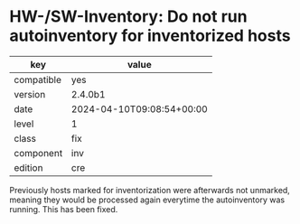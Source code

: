 [//]: # (werk v2)
# HW-/SW-Inventory: Do not run autoinventory for inventorized hosts

key        | value
---------- | ---
compatible | yes
version    | 2.4.0b1
date       | 2024-04-10T09:08:54+00:00
level      | 1
class      | fix
component  | inv
edition    | cre

Previously hosts marked for inventorization were afterwards not unmarked, meaning they would be processed again everytime the autoinventory was running.
This has been fixed.